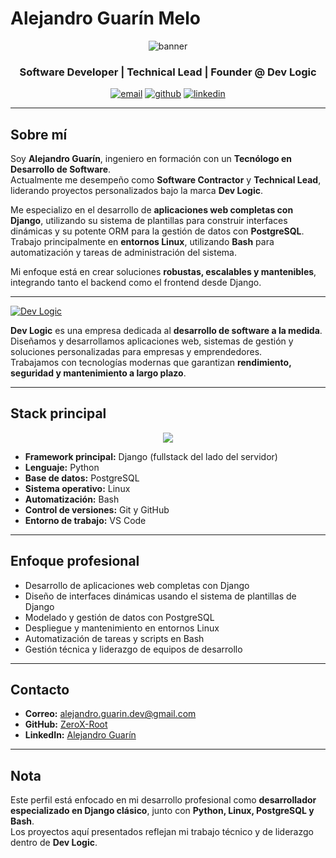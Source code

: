 # Alejandro Guarín Melo
<p align="center">

  <img src="https://github.com/ZeroX-Root/ZeroX-Root/blob/main/bannerGit.png" alt="banner" />

</p>

<h3 align="center">Software Developer | Technical Lead | Founder @ Dev Logic</h3>

<p align="center">
  <a href="mailto:alejandro.guarin.dev@gmail.com"><img src="https://img.shields.io/badge/Email-D14836?style=for-the-badge&logo=gmail&logoColor=white" alt="email"/></a>
  <a href="https://github.com/ZeroX-Root"><img src="https://img.shields.io/badge/GitHub-000000?style=for-the-badge&logo=github&logoColor=white" alt="github"/></a>
  <a href="https://www.linkedin.com/in/alejandro-guarin-melo/" target="_blank"><img src="https://img.shields.io/badge/LinkedIn-0A66C2?style=for-the-badge&logo=linkedin&logoColor=white" alt="linkedin"/></a>
</p>

---

## Sobre mí

Soy **Alejandro Guarín**, ingeniero en formación con un **Tecnólogo en Desarrollo de Software**.  
Actualmente me desempeño como **Software Contractor** y **Technical Lead**, liderando proyectos personalizados bajo la marca **Dev Logic**.

Me especializo en el desarrollo de **aplicaciones web completas con Django**, utilizando su sistema de plantillas para construir interfaces dinámicas y su potente ORM para la gestión de datos con **PostgreSQL**.  
Trabajo principalmente en **entornos Linux**, utilizando **Bash** para automatización y tareas de administración del sistema.

Mi enfoque está en crear soluciones **robustas, escalables y mantenibles**, integrando tanto el backend como el frontend desde Django.

---

[![Dev Logic](https://img.shields.io/badge/Dev%20Logic-Desarrollo%20de%20Software-blue?style=for-the-badge)](https://github.com/Dev-Logic-Desarrollo-de-software/Dev-Logic-Desarrollo-de-software)

**Dev Logic** es una empresa dedicada al **desarrollo de software a la medida**.  
Diseñamos y desarrollamos aplicaciones web, sistemas de gestión y soluciones personalizadas para empresas y emprendedores.  
Trabajamos con tecnologías modernas que garantizan **rendimiento, seguridad y mantenimiento a largo plazo**.

---

## Stack principal

<p align="center">
  <img src="https://skillicons.dev/icons?i=python,django,postgres,linux,bash,git,github,vscode&theme=dark" />
</p>

- **Framework principal:** Django (fullstack del lado del servidor)  
- **Lenguaje:** Python  
- **Base de datos:** PostgreSQL  
- **Sistema operativo:** Linux  
- **Automatización:** Bash  
- **Control de versiones:** Git y GitHub  
- **Entorno de trabajo:** VS Code  

---

## Enfoque profesional

- Desarrollo de aplicaciones web completas con Django  
- Diseño de interfaces dinámicas usando el sistema de plantillas de Django  
- Modelado y gestión de datos con PostgreSQL  
- Despliegue y mantenimiento en entornos Linux  
- Automatización de tareas y scripts en Bash  
- Gestión técnica y liderazgo de equipos de desarrollo  

---

## Contacto

- **Correo:** [alejandro.guarin.dev@gmail.com](mailto:alejandro.guarin.dev@gmail.com)  
- **GitHub:** [ZeroX-Root](https://github.com/ZeroX-Root)  
- **LinkedIn:** [Alejandro Guarín](https://www.linkedin.com/in/alejandro-guarin-melo/)  

---

## Nota

Este perfil está enfocado en mi desarrollo profesional como **desarrollador especializado en Django clásico**, junto con **Python, Linux, PostgreSQL y Bash**.  
Los proyectos aquí presentados reflejan mi trabajo técnico y de liderazgo dentro de **Dev Logic**.
